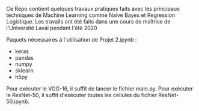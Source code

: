 
Ce Repo contient quelques travaux pratiques faits avec les principaux techniques de Machine Learning comme Naive Bayes et Regression Logistique.
Les travails ont été faits dans une cours de maîtrise de l'Université Laval pendant l'été 2020

Paquets nécessaires à l'utilisation de Projet 2.ipynb :
- keras
- pandas
- numpy
- sklearn
- h5py






Pour exécuter le VGG-16, il suffit de lancer le fichier main.py.
Pour exécuter le ResNet-50, il suffit d'exécuter toutes les cellules du fichier ResNet-50.ipynb.



